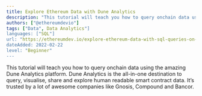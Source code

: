 ```yaml
---
title: Explore Ethereum Data with Dune Analytics
description: "This tutorial will teach you how to query onchain data using the amazing Dune Analytics platform."
authors: ["@ethereumdevio"]
tags: ["Data", Data Analytics"]
languages: ["SQL"]
url: "https://ethereumdev.io/explore-ethereum-data-with-sql-queries-on-dune-analytics/"
dateAdded: 2022-02-22
level: "Beginner"
---
```


This tutorial will teach you how to query onchain data using the amazing Dune Analytics platform. Dune Analytics is the all-in-one destination to query, visualise, share and explore human readable smart contract data. It’s trusted by a lot of awesome companies like Gnosis, Compound and Bancor. 
